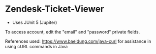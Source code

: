 # Zendesk-Ticket-Viewer
- Uses JUnit 5 (Jupiter)

To access account, edit the "email" and "password" private fields.

References used: 
https://www.baeldung.com/java-curl for assistance in using cURL commands in Java